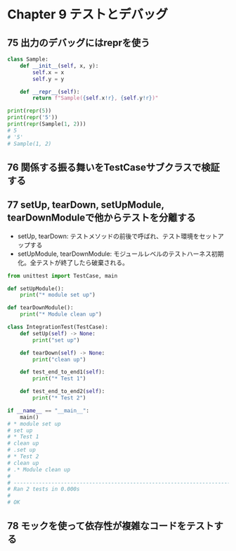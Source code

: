 # Chapter 9 テストとデバッグ

## 75 出力のデバッグにはreprを使う

```py
class Sample:
    def __init__(self, x, y):
        self.x = x
        self.y = y

    def __repr__(self):
        return f"Sample({self.x!r}, {self.y!r})"

print(repr(5))
print(repr('5'))
print(repr(Sample(1, 2)))
# 5
# '5'
# Sample(1, 2)
```

## 76 関係する振る舞いをTestCaseサブクラスで検証する

## 77 setUp, tearDown, setUpModule, tearDownModuleで他からテストを分離する

- setUp, tearDown: テストメソッドの前後で呼ばれ、テスト環境をセットアップする
- setUpModule, tearDownModule: モジュールレベルのテストハーネス初期化。全テストが終了したら破棄される。

```py
from unittest import TestCase, main

def setUpModule():
    print("* module set up")

def tearDownModule():
    print("* Module clean up")

class IntegrationTest(TestCase):
    def setUp(self) -> None:
        print("set up")

    def tearDown(self) -> None:
        print("clean up")

    def test_end_to_end1(self):
        print("* Test 1")

    def test_end_to_end2(self):
        print("* Test 2")

if __name__ == "__main__":
    main()
# * module set up
# set up
# * Test 1
# clean up
# .set up
# * Test 2
# clean up
# .* Module clean up
#
# ----------------------------------------------------------------------
# Ran 2 tests in 0.000s
#
# OK
```

## 78 モックを使って依存性が複雑なコードをテストする

